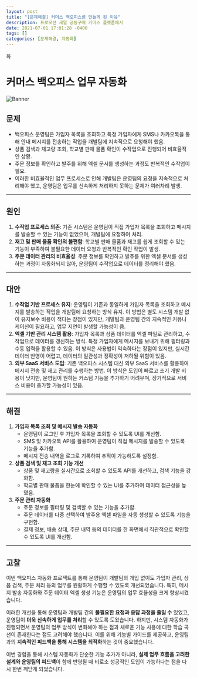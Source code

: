 ```yaml
---
layout: post
title: "[문제해결] 커머스 백오피스를 만들게 된 이유"
description: 프로모션 세일 공동구매 커머스 플랫폼에서
date: 2021-07-01 17:01:28 -0400
tags: []
categories: [문제해결, 자동화]
---
```

화
# 커머스 백오피스 업무 자동화

![Banner](https://t4.ftcdn.net/jpg/01/91/91/57/360_F_191915740_dShLi9gi8iTrp6d5QPaxWH6Rtunn5ZpZ.jpg)


## **문제**

- 백오피스 운영팀은 가입자 목록을 조회하고 특정 가입자에게 SMS나 카카오톡을 통해 안내 메시지를 전송하는 작업을 개발팀에 지속적으로 요청해야 했음.
- 상품 검색과 재고량 조회, 학교별 판매 물품 확인이 수작업으로 진행되어 비효율적인 상황.
- 주문 정보를 확인하고 발주를 위해 엑셀 문서를 생성하는 과정도 반복적인 수작업이 필요.
- 이러한 비효율적인 업무 프로세스로 인해 개발팀은 운영팀의 요청을 지속적으로 처리해야 했고, 운영팀은 업무를 신속하게 처리하지 못하는 문제가 여러차례 발생.

---

## **원인**

1. **수작업 프로세스 의존**: 기존 시스템은 운영팀이 직접 가입자 목록을 조회하고 메시지를 발송할 수 있는 기능이 없었으며, 개발팀에 요청하여 처리.
2. **재고 및 판매 물품 확인의 불편함**: 학교별 판매 물품과 재고를 쉽게 조회할 수 있는 기능이 부족하여 불필요한 데이터 요청과 반복적인 확인 작업이 발생.
3. **주문 데이터 관리의 비효율성**: 주문 정보를 확인하고 발주를 위한 엑셀 문서를 생성하는 과정이 자동화되지 않아, 운영팀이 수작업으로 데이터를 정리해야 했음.

---

## **대안**

1. **수작업 기반 프로세스 유지**: 운영팀이 기존과 동일하게 가입자 목록을 조회하고 메시지를 발송하는 작업을 개발팀에 요청하는 방식 유지. 이 방법은 별도 시스템 개발 없이 유지보수 비용이 적다는 장점이 있지만, 개발팀과 운영팀 간의 지속적인 커뮤니케이션이 필요하고, 업무 지연이 발생할 가능성이 큼.
2. **엑셀 기반 관리 시스템 활용**: 가입자 목록과 상품 데이터를 엑셀 파일로 관리하고, 수작업으로 데이터를 갱신하는 방식. 특정 가입자에게 메시지를 보내기 위해 필터링과 수동 입력을 활용할 수 있음. 이 방식은 사용법이 익숙하다는 장점이 있지만, 실시간 데이터 반영이 어렵고, 데이터의 일관성과 정확성이 저하될 위험이 있음.
3. **외부 SaaS 서비스 도입**: 기존 백오피스 시스템 대신 외부 SaaS 서비스를 활용하여 메시지 전송 및 재고 관리를 수행하는 방법. 이 방식은 도입이 빠르고 초기 개발 비용이 낮지만, 운영팀이 원하는 커스텀 기능을 추가하기 어려우며, 장기적으로 서비스 비용이 증가할 가능성이 있음.

---

## **해결**

1. **가입자 목록 조회 및 메시지 발송 자동화**
    - 운영팀이 로그인 후 가입자 목록을 조회할 수 있도록 UI를 개선함.
    - SMS 및 카카오톡 API를 활용하여 운영팀이 직접 메시지를 발송할 수 있도록 기능을 추가함.
    - 메시지 전송 내역을 로그로 기록하여 추적이 가능하도록 설정함.
2. **상품 검색 및 재고 조회 기능 개선**
    - 상품 및 재고량을 실시간으로 조회할 수 있도록 API를 개선하고, 검색 기능을 강화함.
    - 학교별 판매 물품을 한눈에 확인할 수 있는 UI를 추가하여 데이터 접근성을 높였음.
3. **주문 관리 자동화**
    - 주문 정보를 필터링 및 검색할 수 있는 기능을 추가함.
    - 주문 데이터를 다중 선택하여 발주용 엑셀 파일을 자동 생성할 수 있도록 기능을 구현함.
    - 결제 정보, 배송 상태, 주문 내역 등의 데이터를 한 화면에서 직관적으로 확인할 수 있도록 UI를 개선함.

---

## **고찰**

이번 백오피스 자동화 프로젝트를 통해 운영팀이 개발팀의 개입 없이도 가입자 관리, 상품 검색, 주문 처리 등의 업무를 원활하게 수행할 수 있도록 개선되었습니다. 특히, 메시지 발송 자동화와 주문 데이터 엑셀 생성 기능은 운영팀의 업무 효율성을 크게 향상시켰습니다.

이러한 개선을 통해 운영팀과 개발팀 간의 **불필요한 요청과 응답 과정을 줄일 수** 있었고, 운영팀이 **더욱 신속하게 업무를 처리**할 수 있도록 도왔습니다. 하지만, 시스템 자동화가 진행되면서 운영팀의 업무 방식이 변화해야 하는 점과 새로운 기능 사용에 대한 학습 곡선이 존재한다는 점도 고려해야 했습니다. 이를 위해 기능별 가이드를 제공하고, 운영팀과의 **지속적인 피드백을 통해 시스템을 최적화**하는 것이 중요했습니다.

이번 경험을 통해 시스템 자동화가 단순한 기능 추가가 아니라, **실제 업무 흐름을 고려한 설계와 운영팀의 피드백**이 함께 반영될 때 비로소 성공적인 도입이 가능하다는 점을 다시 한번 깨닫게 되었습니다.